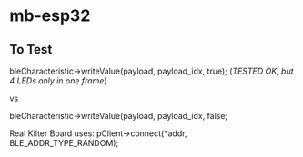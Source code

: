 # mb-esp32

## To Test

bleCharacteristic->writeValue(payload, payload_idx, true);  (*TESTED OK, but 4 LEDs only in one frame*)

vs

bleCharacteristic->writeValue(payload, payload_idx, false;


Real Kilter Board uses: pClient->connect(*addr, BLE_ADDR_TYPE_RANDOM); 